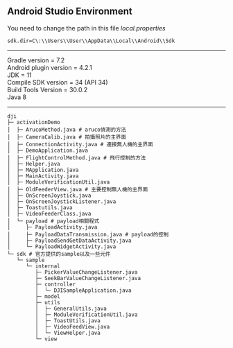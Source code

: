 
## Android Studio Environment ##
You need to change the path in this file *local.properties*  
```
sdk.dir=C\:\\Users\\User\\AppData\\Local\\Android\\Sdk
```
---
Gradle version = 7.2  
Android plugin version = 4.2.1  
JDK = 11  
Compile SDK version = 34 (API 34)  
Build Tools Version = 30.0.2  
Java 8  

---
```
dji
├─ activationDemo
│  ├─ ArucoMethod.java # aruco偵測的方法
│  ├─ CameraCalib.java # 拍攝照片的主界面
│  ├─ ConnectionActivity.java # 連接無人機的主界面
│  ├─ DemoApplication.java
│  ├─ FlightControlMethod.java # 飛行控制的方法
│  ├─ Helper.java
│  ├─ MApplication.java
│  ├─ MainActivity.java
│  ├─ ModuleVerificationUtil.java
│  ├─ OldFeederView.java # 主要控制無人機的主界面
│  ├─ OnScreenJoystick.java
│  ├─ OnScreenJoystickListener.java
│  ├─ Toastutils.java
│  ├─ VideoFeederClass.java
│  └─ payload # payload相關程式
│     ├─ PayloadActivity.java
│     ├─ PayloadDataTransmission.java # payload的控制
│     ├─ PayloadSendGetDataActivity.java
│     └─ PayloadWidgetActivity.java
└─ sdk # 官方提供的sample以及一些元件
   └─ sample
      └─ internal
         ├─ PickerValueChangeListener.java
         ├─ SeekBarValueChangeListener.java
         ├─ controller
         │  └─ DJISampleApplication.java
         ├─ model
         ├─ utils
         │  ├─ GeneralUtils.java
         │  ├─ ModuleVerificationUtil.java
         │  ├─ ToastUtils.java
         │  ├─ VideoFeedView.java
         │  └─ ViewHelper.java
         └─ view

```
